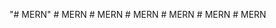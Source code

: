 "# MERN" 
#   M E R N  
 #   M E R N  
 #   M E R N  
 #   M E R N  
 #   M E R N  
 #   M E R N  
 